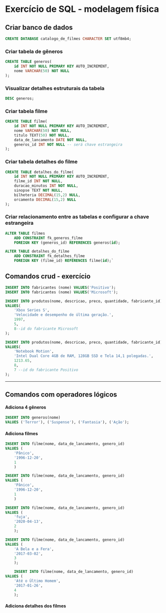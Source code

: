 # Exercício de SQL - modelagem física

## Criar banco de dados

```sql
CREATE DATABASE catalogo_de_filmes CHARACTER SET utf8mb4;
```

### Criar tabela de gêneros

```sql
CREATE TABLE generos(
    id INT NOT NULL PRIMARY KEY AUTO_INCREMENT,
    nome VARCHAR(50) NOT NULL
);
```

### Visualizar detalhes estruturais da tabela
```sql
DESC generos;
```

### Criar tabela filme

```sql
CREATE TABLE filme(
    id INT NOT NULL PRIMARY KEY AUTO_INCREMENT,
    nome VARCHAR(50) NOT NULL, 
    titulo TEXT(50) NOT NULL,
    data_de_lancamento DATE NOT NULL,
    generos_id INT NOT NULL -- será chave estrangeira
);
```

### Criar tabela detalhes do filme

```sql
CREATE TABLE detalhes_do_filme(
    id INT NOT NULL PRIMARY KEY AUTO_INCREMENT,
    filme_id INT NOT NULL, 
    duracao_minutos INT NOT NULL,
    sinopse TEXT NOT NULL,
    bilheteria DECIMAL(15,2) NULL, 
    orcamento DECIMAL(15,2) NULL
);
```



### Criar relacionamento entre as tabelas e configurar a chave estrangeira

```sql
ALTER TABLE filmes
    ADD CONSTRAINT fk_generos_filme
    FOREIGN KEY (generos_id) REFERENCES generos(id);
```
```sql
ALTER TABLE detalhes_do_filme
    ADD CONSTRAINT fk_detalhes_filme
    FOREIGN KEY (filme_id) REFERENCES filme(id);`
```

## Comandos crud - exercício

```sql
INSERT INTO fabricantes (nome) VALUES('Positivo');
INSERT INTO fabricantes (nome) VALUES('Microsoft');
```
```sql
INSERT INTO produtos(nome, descricao, preco, quantidade, fabricante_id)
VALUES(
    'Xbox Series S', 
    'Velocidade e desempenho de última geração.',
    1997,
    5,
    8--id do fabricante Microsoft
);

INSERT INTO produtos(nome, descricao, preco, quantidade, fabricante_id)
VALUES(
    'Notebook Motion', 
    'Intel Dual Core 4GB de RAM, 128GB SSD e Tela 14,1 polegadas.',
    1213.65,
    8,
    7 --id do fabricante Positivo
);
```

---

## Comandos com operadores lógicos

#### Adiciona 4 gêneros

```sql
INSERT INTO generos(nome)
VALUES ('Terror'), ('Suspense'), ('Fantasia'), ('Ação');
```

#### Adiciona filmes 
```sql
INSERT INTO filme(nome, data_de_lancamento, genero_id)
VALUES (
    'Pânico',
    '1996-12-20',
    1
    )
``` 

```sql
INSERT INTO filme(nome, data_de_lancamento, genero_id)
VALUES (
    'Pânico',
    '1996-12-20',
    1
    )

INSERT INTO filme(nome, data_de_lancamento, genero_id)
VALUES (
    'fuja',
    '2020-04-13',
    2
    );

INSERT INTO filme(nome, data_de_lancamento, genero_id)
VALUES (
    'A Bela e a Fera',
    '2017-03-02',
    3
    );

    INSERT INTO filme(nome, data_de_lancamento, genero_id)
VALUES (
    'Até o Último Homem',
    '2017-01-26',
    4
    );
``` 

#### Adiciona detalhes dos filmes 






